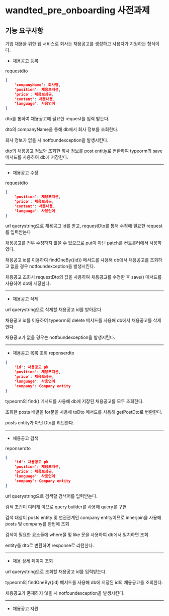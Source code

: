 # wandted_pre_onboarding 사전과제
## 기능 요구사항
기업 채용을 위한 웹 서비스로 회사는 채용공고를 생성하고 사용자가 지원하는 형식이다.

- 채용공고 등록

requestdto
```json
{
    'companyName': 회사명,
    'position': 채용포지션,
    'price': 채용보상금,
    'content': 채용내용,
    'language': 사용언어
}
```
dto를 통하여 채용공고에 필요한 request를 입력 받는다.

dto의 companyName을 통해 db에서 회사 정보를 조회한다.

회사 정보가 없을 시 notfoundexception을 발생시킨다.

dto의 채용공고 정보와 조회한 회사 정보를 post entitiy로 변환하여 typeorm의 save 메서드를 사용하여 db에 저장한다.

-------------------
- 채용공고 수정

requestdto
```json
{
    'position': 채용포지션,
    'price': 채용보상금,
    'content': 채용내용,
    'language': 사용언어
}
```
url querystring으로 채용공고 id를 받고, requestDto를 통해 수정에 필요한 request를 입력받는다

채용공고를 전부 수정하지 않을 수 있으므로 put이 아닌 patch를 컨트롤러에서 사용하였다. 

채용공고 id를 이용하여 findOneBy({id}) 메서드를 사용해 db에서 채용공고를 조회하고 없을 경우 notfoundexception을 발생시킨다.

채용공고 조회시 requestDto의 값을 사용하여 채용공고를 수정한 후 save() 매서드를 사용하여 db에 저장한다.

------
- 채용공고 삭제

url querystring으로 삭제할 채용공고 id를 받아온다

채용공고 id를 이용하여 typeorm의 delete 메서드를 사용해 db에서 채용공고를 삭제한다.

채용공고가 없을 경우는 notfoundexception을 발생시킨다.

-------------------

- 채용공고 목록 조회
reponserdto
```json
{
    'id': 채용공고 pk
    'position': 채용포지션,
    'price': 채용보상금,
    'language': 사용언어
    'company': Company entity
}
```

typeorm의 find() 메서드를 사용해 db에 저장된 채용공고를 모두 조회한다.

조회한 posts 배열을 for문을 사용해 toDto 메서드를 사용해 getPostDto로 변환한다.

posts entity가 아닌 Dto를 리턴한다.

------------

- 채용공고 검색

reponserdto
```json
{
    'id': 채용공고 pk
    'position': 채용포지션,
    'price': 채용보상금,
    'language': 사용언어
    'company': Company entity
}
```

url querystring으로 검색할 검색어를 입력받는다.

검색 조건이 여러개 이므로 query builder를 사용해 query를 구현

검색 대상이 posts entity 및 연관관계인 company entity이므로 innerjoin을 사용해 posts 및 company를 한번에 조회

검색이 필요한 요소들에 where절 및 like 문을 사용하여 db에서 일치하면 조회

entity를 dto로 변환하여 response로 리턴한다. 

----------------

- 채용 상세 페이지 조회

url querystring으로 조회할 채용공고 id를 입력받는다.

typeorm의 findOneBy({id) 메서드를 사용해 db에 저장된 id의 채용공고를 조회한다.

채용공고가 존재하지 않을 시 notfoundexception을 발생시킨다.

------------

- 채용공고 지원